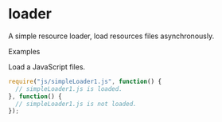 # loader
A simple resource loader, load resources files asynchronously.

Examples

Load a JavaScript files.

```javascript
require("js/simpleLoader1.js", function() {
  // simpleLoader1.js is loaded.
}, function() {
  // simpleLoader1.js is not loaded.
});
```

